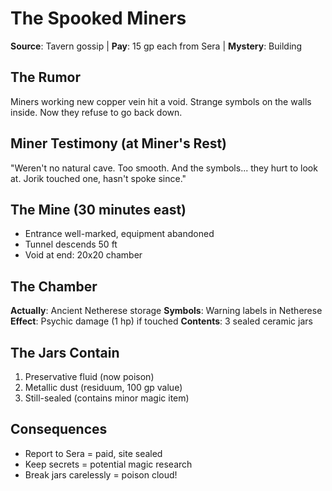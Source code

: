 # The Spooked Miners
**Source**: Tavern gossip | **Pay**: 15 gp each from Sera | **Mystery**: Building

## The Rumor
Miners working new copper vein hit a void.
Strange symbols on the walls inside.
Now they refuse to go back down.

## Miner Testimony (at Miner's Rest)
"Weren't no natural cave. Too smooth.
And the symbols... they hurt to look at.
Jorik touched one, hasn't spoke since."

## The Mine (30 minutes east)
- Entrance well-marked, equipment abandoned
- Tunnel descends 50 ft
- Void at end: 20x20 chamber

## The Chamber
**Actually**: Ancient Netherese storage
**Symbols**: Warning labels in Netherese
**Effect**: Psychic damage (1 hp) if touched
**Contents**: 3 sealed ceramic jars

## The Jars Contain
1. Preservative fluid (now poison)
2. Metallic dust (residuum, 100 gp value)
3. Still-sealed (contains minor magic item)

## Consequences
- Report to Sera = paid, site sealed
- Keep secrets = potential magic research
- Break jars carelessly = poison cloud!